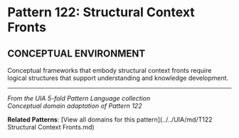 # Pattern 122: Structural Context Fronts

## CONCEPTUAL ENVIRONMENT

Conceptual frameworks that embody structural context fronts require logical structures that support understanding and knowledge development.

---

*From the UIA 5-fold Pattern Language collection*  
*Conceptual domain adaptation of Pattern 122*

**Related Patterns**: [View all domains for this pattern](../../UIA/md/T122 Structural Context Fronts.md)